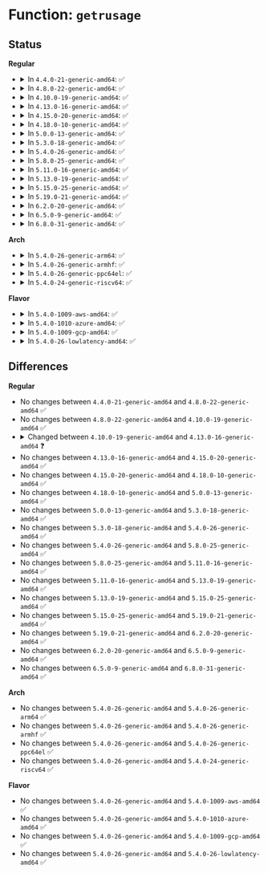 # Function: <code>getrusage</code>

## Status
<b>Regular</b>
<ul>
<li>
<details>
<summary>In <code>4.4.0-21-generic-amd64</code>: ✅</summary>

```c
int getrusage(struct task_struct * p, int who, struct rusage * ru)
```

```json
{
  "name": "getrusage",
  "collision_type": "Unique Global",
  "inline_type": "No",
  "funcs": [
    {
      "addr": 18446744071579458048,
      "name": "getrusage",
      "external": true,
      "loc": "kernel/sys.c:1631",
      "file": "kernel/sys.c",
      "inline": "seen, unknown",
      "caller_inline": [],
      "caller_func": [
        "kernel/exit.c:wait_consider_task",
        "kernel/exit.c:wait_consider_task",
        "kernel/exit.c:wait_consider_task",
        "kernel/sys.c:SyS_getrusage"
      ]
    }
  ],
  "symbols": [
    {
      "addr": 18446744071579458048,
      "name": "getrusage",
      "section": ".text",
      "bind": "STB_GLOBAL",
      "size": 108
    }
  ]
}
```
</details>
</li>
<li>
<details>
<summary>In <code>4.8.0-22-generic-amd64</code>: ✅</summary>

```c
int getrusage(struct task_struct * p, int who, struct rusage * ru)
```

```json
{
  "name": "getrusage",
  "collision_type": "Unique Global",
  "inline_type": "No",
  "funcs": [
    {
      "addr": 18446744071579471264,
      "name": "getrusage",
      "external": true,
      "loc": "kernel/sys.c:1631",
      "file": "kernel/sys.c",
      "inline": "seen, unknown",
      "caller_inline": [],
      "caller_func": [
        "kernel/exit.c:wait_consider_task",
        "kernel/exit.c:wait_consider_task",
        "kernel/exit.c:wait_consider_task",
        "kernel/sys.c:SyS_getrusage"
      ]
    }
  ],
  "symbols": [
    {
      "addr": 18446744071579471264,
      "name": "getrusage",
      "section": ".text",
      "bind": "STB_GLOBAL",
      "size": 108
    }
  ]
}
```
</details>
</li>
<li>
<details>
<summary>In <code>4.10.0-19-generic-amd64</code>: ✅</summary>

```c
int getrusage(struct task_struct * p, int who, struct rusage * ru)
```

```json
{
  "name": "getrusage",
  "collision_type": "Unique Global",
  "inline_type": "No",
  "funcs": [
    {
      "addr": 18446744071579491664,
      "name": "getrusage",
      "external": true,
      "loc": "kernel/sys.c:1632",
      "file": "kernel/sys.c",
      "inline": "seen, unknown",
      "caller_inline": [],
      "caller_func": [
        "kernel/exit.c:wait_consider_task",
        "kernel/exit.c:wait_consider_task",
        "kernel/exit.c:wait_consider_task",
        "kernel/sys.c:SyS_getrusage"
      ]
    }
  ],
  "symbols": [
    {
      "addr": 18446744071579491664,
      "name": "getrusage",
      "section": ".text",
      "bind": "STB_GLOBAL",
      "size": 108
    }
  ]
}
```
</details>
</li>
<li>
<details>
<summary>In <code>4.13.0-16-generic-amd64</code>: ✅</summary>

```c
void getrusage(struct task_struct * p, int who, struct rusage * r)
```

```json
{
  "name": "getrusage",
  "collision_type": "Unique Global",
  "inline_type": "No",
  "funcs": [
    {
      "addr": 18446744071579479760,
      "name": "getrusage",
      "external": true,
      "loc": "kernel/sys.c:1668",
      "file": "kernel/sys.c",
      "inline": "seen, unknown",
      "caller_inline": [],
      "caller_func": [
        "kernel/exit.c:wait_consider_task",
        "kernel/exit.c:wait_consider_task",
        "kernel/exit.c:wait_consider_task",
        "kernel/exit.c:wait_consider_task",
        "kernel/sys.c:C_SYSC_getrusage",
        "kernel/sys.c:SYSC_getrusage"
      ]
    }
  ],
  "symbols": [
    {
      "addr": 18446744071579479760,
      "name": "getrusage",
      "section": ".text",
      "bind": "STB_GLOBAL",
      "size": 1082
    }
  ]
}
```
</details>
</li>
<li>
<details>
<summary>In <code>4.15.0-20-generic-amd64</code>: ✅</summary>

```c
void getrusage(struct task_struct * p, int who, struct rusage * r)
```

```json
{
  "name": "getrusage",
  "collision_type": "Unique Global",
  "inline_type": "No",
  "funcs": [
    {
      "addr": 18446744071579507632,
      "name": "getrusage",
      "external": true,
      "loc": "kernel/sys.c:1675",
      "file": "kernel/sys.c",
      "inline": "seen, unknown",
      "caller_inline": [],
      "caller_func": [
        "kernel/exit.c:wait_consider_task",
        "kernel/exit.c:wait_consider_task",
        "kernel/exit.c:wait_consider_task",
        "kernel/exit.c:wait_consider_task",
        "kernel/sys.c:C_SYSC_getrusage",
        "kernel/sys.c:SYSC_getrusage"
      ]
    }
  ],
  "symbols": [
    {
      "addr": 18446744071579507632,
      "name": "getrusage",
      "section": ".text",
      "bind": "STB_GLOBAL",
      "size": 1082
    }
  ]
}
```
</details>
</li>
<li>
<details>
<summary>In <code>4.18.0-10-generic-amd64</code>: ✅</summary>

```c
void getrusage(struct task_struct * p, int who, struct rusage * r)
```

```json
{
  "name": "getrusage",
  "collision_type": "Unique Global",
  "inline_type": "No",
  "funcs": [
    {
      "addr": 18446744071579533008,
      "name": "getrusage",
      "external": true,
      "loc": "kernel/sys.c:1729",
      "file": "kernel/sys.c",
      "inline": "seen, unknown",
      "caller_inline": [],
      "caller_func": [
        "kernel/exit.c:wait_consider_task",
        "kernel/exit.c:wait_consider_task",
        "kernel/exit.c:wait_consider_task",
        "kernel/exit.c:wait_consider_task",
        "kernel/sys.c:__do_compat_sys_getrusage",
        "kernel/sys.c:__do_sys_getrusage"
      ]
    }
  ],
  "symbols": [
    {
      "addr": 18446744071579533008,
      "name": "getrusage",
      "section": ".text",
      "bind": "STB_GLOBAL",
      "size": 1097
    }
  ]
}
```
</details>
</li>
<li>
<details>
<summary>In <code>5.0.0-13-generic-amd64</code>: ✅</summary>

```c
void getrusage(struct task_struct * p, int who, struct rusage * r)
```

```json
{
  "name": "getrusage",
  "collision_type": "Unique Global",
  "inline_type": "No",
  "funcs": [
    {
      "addr": 18446744071579569120,
      "name": "getrusage",
      "external": true,
      "loc": "kernel/sys.c:1730",
      "file": "kernel/sys.c",
      "inline": "seen, unknown",
      "caller_inline": [],
      "caller_func": [
        "kernel/exit.c:wait_consider_task",
        "kernel/exit.c:wait_consider_task",
        "kernel/exit.c:wait_consider_task",
        "kernel/exit.c:wait_consider_task",
        "kernel/sys.c:__do_compat_sys_getrusage",
        "kernel/sys.c:__do_sys_getrusage"
      ]
    }
  ],
  "symbols": [
    {
      "addr": 18446744071579569120,
      "name": "getrusage",
      "section": ".text",
      "bind": "STB_GLOBAL",
      "size": 1097
    }
  ]
}
```
</details>
</li>
<li>
<details>
<summary>In <code>5.3.0-18-generic-amd64</code>: ✅</summary>

```c
void getrusage(struct task_struct * p, int who, struct rusage * r)
```

```json
{
  "name": "getrusage",
  "collision_type": "Unique Global",
  "inline_type": "No",
  "funcs": [
    {
      "addr": 18446744071579592512,
      "name": "getrusage",
      "external": true,
      "loc": "kernel/sys.c:1730",
      "file": "kernel/sys.c",
      "inline": "seen, unknown",
      "caller_inline": [],
      "caller_func": [
        "kernel/exit.c:wait_consider_task",
        "kernel/exit.c:wait_consider_task",
        "kernel/exit.c:wait_task_zombie",
        "kernel/exit.c:wait_task_zombie",
        "kernel/sys.c:__do_compat_sys_getrusage",
        "kernel/sys.c:__do_sys_getrusage"
      ]
    }
  ],
  "symbols": [
    {
      "addr": 18446744071579592512,
      "name": "getrusage",
      "section": ".text",
      "bind": "STB_GLOBAL",
      "size": 1057
    }
  ]
}
```
</details>
</li>
<li>
<details>
<summary>In <code>5.4.0-26-generic-amd64</code>: ✅</summary>

```c
void getrusage(struct task_struct * p, int who, struct rusage * r)
```

```json
{
  "name": "getrusage",
  "collision_type": "Unique Global",
  "inline_type": "No",
  "funcs": [
    {
      "addr": 18446744071579618560,
      "name": "getrusage",
      "external": true,
      "loc": "kernel/sys.c:1720",
      "file": "kernel/sys.c",
      "inline": "seen, unknown",
      "caller_inline": [],
      "caller_func": [
        "kernel/exit.c:wait_consider_task",
        "kernel/exit.c:wait_consider_task",
        "kernel/exit.c:wait_task_zombie",
        "kernel/exit.c:wait_task_zombie",
        "kernel/sys.c:__do_compat_sys_getrusage",
        "kernel/sys.c:__do_sys_getrusage"
      ]
    }
  ],
  "symbols": [
    {
      "addr": 18446744071579618560,
      "name": "getrusage",
      "section": ".text",
      "bind": "STB_GLOBAL",
      "size": 1057
    }
  ]
}
```
</details>
</li>
<li>
<details>
<summary>In <code>5.8.0-25-generic-amd64</code>: ✅</summary>

```c
void getrusage(struct task_struct * p, int who, struct rusage * r)
```

```json
{
  "name": "getrusage",
  "collision_type": "Unique Global",
  "inline_type": "No",
  "funcs": [
    {
      "addr": 18446744071579649088,
      "name": "getrusage",
      "external": true,
      "loc": "kernel/sys.c:1736",
      "file": "kernel/sys.c",
      "inline": "seen, unknown",
      "caller_inline": [],
      "caller_func": [
        "kernel/exit.c:wait_task_continued",
        "kernel/exit.c:wait_task_stopped",
        "kernel/exit.c:wait_task_zombie",
        "kernel/exit.c:wait_task_zombie",
        "kernel/sys.c:__do_compat_sys_getrusage",
        "kernel/sys.c:__do_sys_getrusage"
      ]
    }
  ],
  "symbols": [
    {
      "addr": 18446744071579649088,
      "name": "getrusage",
      "section": ".text",
      "bind": "STB_GLOBAL",
      "size": 1057
    }
  ]
}
```
</details>
</li>
<li>
<details>
<summary>In <code>5.11.0-16-generic-amd64</code>: ✅</summary>

```c
void getrusage(struct task_struct * p, int who, struct rusage * r)
```

```json
{
  "name": "getrusage",
  "collision_type": "Unique Global",
  "inline_type": "No",
  "funcs": [
    {
      "addr": 18446744071579629632,
      "name": "getrusage",
      "external": true,
      "loc": "kernel/sys.c:1737",
      "file": "kernel/sys.c",
      "inline": "seen, unknown",
      "caller_inline": [],
      "caller_func": [
        "kernel/exit.c:wait_task_continued",
        "kernel/exit.c:wait_task_stopped",
        "kernel/exit.c:wait_task_zombie",
        "kernel/exit.c:wait_task_zombie",
        "kernel/sys.c:__do_compat_sys_getrusage",
        "kernel/sys.c:__do_sys_getrusage"
      ]
    }
  ],
  "symbols": [
    {
      "addr": 18446744071579629632,
      "name": "getrusage",
      "section": ".text",
      "bind": "STB_GLOBAL",
      "size": 1057
    }
  ]
}
```
</details>
</li>
<li>
<details>
<summary>In <code>5.13.0-19-generic-amd64</code>: ✅</summary>

```c
void getrusage(struct task_struct * p, int who, struct rusage * r)
```

```json
{
  "name": "getrusage",
  "collision_type": "Unique Global",
  "inline_type": "No",
  "funcs": [
    {
      "addr": 18446744071579636336,
      "name": "getrusage",
      "external": true,
      "loc": "kernel/sys.c:1754",
      "file": "kernel/sys.c",
      "inline": "seen, unknown",
      "caller_inline": [],
      "caller_func": [
        "kernel/exit.c:wait_consider_task",
        "kernel/exit.c:wait_task_stopped",
        "kernel/exit.c:wait_task_zombie",
        "kernel/exit.c:wait_task_zombie",
        "kernel/sys.c:__do_compat_sys_getrusage",
        "kernel/sys.c:__do_sys_getrusage"
      ]
    }
  ],
  "symbols": [
    {
      "addr": 18446744071579636336,
      "name": "getrusage",
      "section": ".text",
      "bind": "STB_GLOBAL",
      "size": 1057
    }
  ]
}
```
</details>
</li>
<li>
<details>
<summary>In <code>5.15.0-25-generic-amd64</code>: ✅</summary>

```c
void getrusage(struct task_struct * p, int who, struct rusage * r)
```

```json
{
  "name": "getrusage",
  "collision_type": "Unique Global",
  "inline_type": "No",
  "funcs": [
    {
      "addr": 18446744071579712864,
      "name": "getrusage",
      "external": true,
      "loc": "kernel/sys.c:1763",
      "file": "kernel/sys.c",
      "inline": "seen, unknown",
      "caller_inline": [],
      "caller_func": [
        "kernel/exit.c:wait_consider_task",
        "kernel/exit.c:wait_task_stopped",
        "kernel/exit.c:wait_task_zombie",
        "kernel/exit.c:wait_task_zombie",
        "kernel/sys.c:__do_compat_sys_getrusage",
        "kernel/sys.c:__do_sys_getrusage"
      ]
    }
  ],
  "symbols": [
    {
      "addr": 18446744071579712864,
      "name": "getrusage",
      "section": ".text",
      "bind": "STB_GLOBAL",
      "size": 1057
    }
  ]
}
```
</details>
</li>
<li>
<details>
<summary>In <code>5.19.0-21-generic-amd64</code>: ✅</summary>

```c
void getrusage(struct task_struct * p, int who, struct rusage * r)
```

```json
{
  "name": "getrusage",
  "collision_type": "Unique Global",
  "inline_type": "No",
  "funcs": [
    {
      "addr": 18446744071579814416,
      "name": "getrusage",
      "external": true,
      "loc": "kernel/sys.c:1775",
      "file": "kernel/sys.c",
      "inline": "seen, unknown",
      "caller_inline": [],
      "caller_func": [
        "kernel/exit.c:wait_consider_task",
        "kernel/exit.c:wait_task_stopped",
        "kernel/exit.c:wait_task_zombie",
        "kernel/exit.c:wait_task_zombie",
        "kernel/sys.c:__do_compat_sys_getrusage",
        "kernel/sys.c:__do_sys_getrusage"
      ]
    }
  ],
  "symbols": [
    {
      "addr": 18446744071579814416,
      "name": "getrusage",
      "section": ".text",
      "bind": "STB_GLOBAL",
      "size": 1105
    }
  ]
}
```
</details>
</li>
<li>
<details>
<summary>In <code>6.2.0-20-generic-amd64</code>: ✅</summary>

```c
void getrusage(struct task_struct * p, int who, struct rusage * r)
```

```json
{
  "name": "getrusage",
  "collision_type": "Unique Global",
  "inline_type": "No",
  "funcs": [
    {
      "addr": 18446744071579950512,
      "name": "getrusage",
      "external": true,
      "loc": "kernel/sys.c:1780",
      "file": "kernel/sys.c",
      "inline": "seen, unknown",
      "caller_inline": [],
      "caller_func": [
        "kernel/exit.c:wait_consider_task",
        "kernel/exit.c:wait_task_stopped",
        "kernel/exit.c:wait_task_zombie",
        "kernel/exit.c:wait_task_zombie",
        "kernel/sys.c:__do_compat_sys_getrusage",
        "kernel/sys.c:__do_sys_getrusage"
      ]
    }
  ],
  "symbols": [
    {
      "addr": 18446744071579950512,
      "name": "getrusage",
      "section": ".text",
      "bind": "STB_GLOBAL",
      "size": 1105
    }
  ]
}
```
</details>
</li>
<li>
<details>
<summary>In <code>6.5.0-9-generic-amd64</code>: ✅</summary>

```c
void getrusage(struct task_struct * p, int who, struct rusage * r)
```

```json
{
  "name": "getrusage",
  "collision_type": "Unique Global",
  "inline_type": "No",
  "funcs": [
    {
      "addr": 18446744071580000320,
      "name": "getrusage",
      "external": true,
      "loc": "kernel/sys.c:1798",
      "file": "kernel/sys.c",
      "inline": "seen, unknown",
      "caller_inline": [],
      "caller_func": [
        "kernel/exit.c:wait_consider_task",
        "kernel/exit.c:wait_task_stopped",
        "kernel/exit.c:wait_task_zombie",
        "kernel/exit.c:wait_task_zombie",
        "kernel/sys.c:__do_compat_sys_getrusage",
        "kernel/sys.c:__do_sys_getrusage"
      ]
    }
  ],
  "symbols": [
    {
      "addr": 18446744071580000320,
      "name": "getrusage",
      "section": ".text",
      "bind": "STB_GLOBAL",
      "size": 1063
    }
  ]
}
```
</details>
</li>
<li>
<details>
<summary>In <code>6.8.0-31-generic-amd64</code>: ✅</summary>

```c
void getrusage(struct task_struct * p, int who, struct rusage * r)
```

```json
{
  "name": "getrusage",
  "collision_type": "Unique Global",
  "inline_type": "No",
  "funcs": [
    {
      "addr": 18446744071580039728,
      "name": "getrusage",
      "external": true,
      "loc": "kernel/sys.c:1798",
      "file": "kernel/sys.c",
      "inline": "seen, unknown",
      "caller_inline": [],
      "caller_func": [
        "kernel/exit.c:wait_consider_task",
        "kernel/exit.c:wait_task_stopped",
        "kernel/exit.c:wait_task_zombie",
        "kernel/exit.c:wait_task_zombie",
        "kernel/sys.c:__do_compat_sys_getrusage",
        "kernel/sys.c:__do_sys_getrusage"
      ]
    }
  ],
  "symbols": [
    {
      "addr": 18446744071580039728,
      "name": "getrusage",
      "section": ".text",
      "bind": "STB_GLOBAL",
      "size": 1187
    }
  ]
}
```
</details>
</li>
</ul>
<b>Arch</b>
<ul>
<li>
<details>
<summary>In <code>5.4.0-26-generic-arm64</code>: ✅</summary>

```c
void getrusage(struct task_struct * p, int who, struct rusage * r)
```

```json
{
  "name": "getrusage",
  "collision_type": "Unique Global",
  "inline_type": "No",
  "funcs": [
    {
      "addr": 18446603336490784912,
      "name": "getrusage",
      "external": true,
      "loc": "kernel/sys.c:1720",
      "file": "kernel/sys.c",
      "inline": "seen, unknown",
      "caller_inline": [],
      "caller_func": [
        "kernel/exit.c:wait_consider_task",
        "kernel/exit.c:wait_consider_task",
        "kernel/exit.c:wait_task_zombie",
        "kernel/exit.c:wait_task_zombie",
        "kernel/sys.c:__do_compat_sys_getrusage",
        "kernel/sys.c:__do_sys_getrusage"
      ]
    }
  ],
  "symbols": [
    {
      "addr": 18446603336490784912,
      "name": "getrusage",
      "section": ".text",
      "bind": "STB_GLOBAL",
      "size": 856
    }
  ]
}
```
</details>
</li>
<li>
<details>
<summary>In <code>5.4.0-26-generic-armhf</code>: ✅</summary>

```c
void getrusage(struct task_struct * p, int who, struct rusage * r)
```

```json
{
  "name": "getrusage",
  "collision_type": "Unique Global",
  "inline_type": "No",
  "funcs": [
    {
      "addr": 3224821168,
      "name": "getrusage",
      "external": true,
      "loc": "kernel/sys.c:1720",
      "file": "kernel/sys.c",
      "inline": "seen, unknown",
      "caller_inline": [],
      "caller_func": [
        "kernel/exit.c:wait_consider_task",
        "kernel/exit.c:wait_consider_task",
        "kernel/exit.c:wait_task_zombie",
        "kernel/exit.c:wait_task_zombie",
        "kernel/sys.c:__se_sys_getrusage"
      ]
    }
  ],
  "symbols": [
    {
      "addr": 3224821168,
      "name": "getrusage",
      "section": ".text",
      "bind": "STB_GLOBAL",
      "size": 1056
    }
  ]
}
```
</details>
</li>
<li>
<details>
<summary>In <code>5.4.0-26-generic-ppc64el</code>: ✅</summary>

```c
void getrusage(struct task_struct * p, int who, struct rusage * r)
```

```json
{
  "name": "getrusage",
  "collision_type": "Unique Global",
  "inline_type": "No",
  "funcs": [
    {
      "addr": 13835058055283609760,
      "name": "getrusage",
      "external": true,
      "loc": "kernel/sys.c:1720",
      "file": "kernel/sys.c",
      "inline": "seen, unknown",
      "caller_inline": [],
      "caller_func": [
        "kernel/exit.c:wait_consider_task",
        "kernel/exit.c:wait_consider_task",
        "kernel/exit.c:wait_task_zombie",
        "kernel/exit.c:wait_task_zombie",
        "kernel/sys.c:__do_compat_sys_getrusage",
        "kernel/sys.c:__do_sys_getrusage"
      ]
    }
  ],
  "symbols": [
    {
      "addr": 13835058055283609760,
      "name": "getrusage",
      "section": ".text",
      "bind": "STB_GLOBAL",
      "size": 1156
    }
  ]
}
```
</details>
</li>
<li>
<details>
<summary>In <code>5.4.0-24-generic-riscv64</code>: ✅</summary>

```c
void getrusage(struct task_struct * p, int who, struct rusage * r)
```

```json
{
  "name": "getrusage",
  "collision_type": "Unique Global",
  "inline_type": "No",
  "funcs": [
    {
      "addr": 18446743936271468008,
      "name": "getrusage",
      "external": true,
      "loc": "kernel/sys.c:1720",
      "file": "kernel/sys.c",
      "inline": "seen, unknown",
      "caller_inline": [],
      "caller_func": [
        "kernel/exit.c:wait_consider_task",
        "kernel/exit.c:wait_consider_task",
        "kernel/exit.c:wait_task_zombie",
        "kernel/exit.c:wait_task_zombie",
        "kernel/sys.c:__do_sys_getrusage"
      ]
    }
  ],
  "symbols": [
    {
      "addr": 18446743936271468008,
      "name": "getrusage",
      "section": ".text",
      "bind": "STB_GLOBAL",
      "size": 774
    }
  ]
}
```
</details>
</li>
</ul>
<b>Flavor</b>
<ul>
<li>
<details>
<summary>In <code>5.4.0-1009-aws-amd64</code>: ✅</summary>

```c
void getrusage(struct task_struct * p, int who, struct rusage * r)
```

```json
{
  "name": "getrusage",
  "collision_type": "Unique Global",
  "inline_type": "No",
  "funcs": [
    {
      "addr": 18446744071579594864,
      "name": "getrusage",
      "external": true,
      "loc": "kernel/sys.c:1720",
      "file": "kernel/sys.c",
      "inline": "seen, unknown",
      "caller_inline": [],
      "caller_func": [
        "kernel/exit.c:wait_consider_task",
        "kernel/exit.c:wait_consider_task",
        "kernel/exit.c:wait_task_zombie",
        "kernel/exit.c:wait_task_zombie",
        "kernel/sys.c:__do_compat_sys_getrusage",
        "kernel/sys.c:__do_sys_getrusage"
      ]
    }
  ],
  "symbols": [
    {
      "addr": 18446744071579594864,
      "name": "getrusage",
      "section": ".text",
      "bind": "STB_GLOBAL",
      "size": 1057
    }
  ]
}
```
</details>
</li>
<li>
<details>
<summary>In <code>5.4.0-1010-azure-amd64</code>: ✅</summary>

```c
void getrusage(struct task_struct * p, int who, struct rusage * r)
```

```json
{
  "name": "getrusage",
  "collision_type": "Unique Global",
  "inline_type": "No",
  "funcs": [
    {
      "addr": 18446744071579523504,
      "name": "getrusage",
      "external": true,
      "loc": "kernel/sys.c:1720",
      "file": "kernel/sys.c",
      "inline": "seen, unknown",
      "caller_inline": [],
      "caller_func": [
        "kernel/exit.c:wait_consider_task",
        "kernel/exit.c:wait_consider_task",
        "kernel/exit.c:wait_task_zombie",
        "kernel/exit.c:wait_task_zombie",
        "kernel/sys.c:__do_compat_sys_getrusage",
        "kernel/sys.c:__do_sys_getrusage"
      ]
    }
  ],
  "symbols": [
    {
      "addr": 18446744071579523504,
      "name": "getrusage",
      "section": ".text",
      "bind": "STB_GLOBAL",
      "size": 1057
    }
  ]
}
```
</details>
</li>
<li>
<details>
<summary>In <code>5.4.0-1009-gcp-amd64</code>: ✅</summary>

```c
void getrusage(struct task_struct * p, int who, struct rusage * r)
```

```json
{
  "name": "getrusage",
  "collision_type": "Unique Global",
  "inline_type": "No",
  "funcs": [
    {
      "addr": 18446744071579592144,
      "name": "getrusage",
      "external": true,
      "loc": "kernel/sys.c:1720",
      "file": "kernel/sys.c",
      "inline": "seen, unknown",
      "caller_inline": [],
      "caller_func": [
        "kernel/exit.c:wait_consider_task",
        "kernel/exit.c:wait_consider_task",
        "kernel/exit.c:wait_task_zombie",
        "kernel/exit.c:wait_task_zombie",
        "kernel/sys.c:__do_compat_sys_getrusage",
        "kernel/sys.c:__do_sys_getrusage"
      ]
    }
  ],
  "symbols": [
    {
      "addr": 18446744071579592144,
      "name": "getrusage",
      "section": ".text",
      "bind": "STB_GLOBAL",
      "size": 1057
    }
  ]
}
```
</details>
</li>
<li>
<details>
<summary>In <code>5.4.0-26-lowlatency-amd64</code>: ✅</summary>

```c
void getrusage(struct task_struct * p, int who, struct rusage * r)
```

```json
{
  "name": "getrusage",
  "collision_type": "Unique Global",
  "inline_type": "No",
  "funcs": [
    {
      "addr": 18446744071579625808,
      "name": "getrusage",
      "external": true,
      "loc": "kernel/sys.c:1720",
      "file": "kernel/sys.c",
      "inline": "seen, unknown",
      "caller_inline": [],
      "caller_func": [
        "kernel/exit.c:wait_consider_task",
        "kernel/exit.c:wait_consider_task",
        "kernel/exit.c:wait_task_zombie",
        "kernel/exit.c:wait_task_zombie",
        "kernel/sys.c:__do_compat_sys_getrusage",
        "kernel/sys.c:__do_sys_getrusage"
      ]
    }
  ],
  "symbols": [
    {
      "addr": 18446744071579625808,
      "name": "getrusage",
      "section": ".text",
      "bind": "STB_GLOBAL",
      "size": 1057
    }
  ]
}
```
</details>
</li>
</ul>

## Differences
<b>Regular</b>
<ul>
<li>
No changes between <code>4.4.0-21-generic-amd64</code> and <code>4.8.0-22-generic-amd64</code> ✅
</li>
<li>
No changes between <code>4.8.0-22-generic-amd64</code> and <code>4.10.0-19-generic-amd64</code> ✅
</li>
<li>
<details>
<summary>Changed between <code>4.10.0-19-generic-amd64</code> and <code>4.13.0-16-generic-amd64</code> ❓</summary>
<ul>
<li>
<b>Param added. </b>
<code>struct rusage * r</code>
</li>
<li>
<b>Param removed. </b>
<code>struct rusage * ru</code>
</li>
<li>
<b>Return type changed. </b>
<code>int</code> ➡️ <code>void</code>
</li>
</ul>
</details>
</li>
<li>
No changes between <code>4.13.0-16-generic-amd64</code> and <code>4.15.0-20-generic-amd64</code> ✅
</li>
<li>
No changes between <code>4.15.0-20-generic-amd64</code> and <code>4.18.0-10-generic-amd64</code> ✅
</li>
<li>
No changes between <code>4.18.0-10-generic-amd64</code> and <code>5.0.0-13-generic-amd64</code> ✅
</li>
<li>
No changes between <code>5.0.0-13-generic-amd64</code> and <code>5.3.0-18-generic-amd64</code> ✅
</li>
<li>
No changes between <code>5.3.0-18-generic-amd64</code> and <code>5.4.0-26-generic-amd64</code> ✅
</li>
<li>
No changes between <code>5.4.0-26-generic-amd64</code> and <code>5.8.0-25-generic-amd64</code> ✅
</li>
<li>
No changes between <code>5.8.0-25-generic-amd64</code> and <code>5.11.0-16-generic-amd64</code> ✅
</li>
<li>
No changes between <code>5.11.0-16-generic-amd64</code> and <code>5.13.0-19-generic-amd64</code> ✅
</li>
<li>
No changes between <code>5.13.0-19-generic-amd64</code> and <code>5.15.0-25-generic-amd64</code> ✅
</li>
<li>
No changes between <code>5.15.0-25-generic-amd64</code> and <code>5.19.0-21-generic-amd64</code> ✅
</li>
<li>
No changes between <code>5.19.0-21-generic-amd64</code> and <code>6.2.0-20-generic-amd64</code> ✅
</li>
<li>
No changes between <code>6.2.0-20-generic-amd64</code> and <code>6.5.0-9-generic-amd64</code> ✅
</li>
<li>
No changes between <code>6.5.0-9-generic-amd64</code> and <code>6.8.0-31-generic-amd64</code> ✅
</li>
</ul>
<b>Arch</b>
<ul>
<li>
No changes between <code>5.4.0-26-generic-amd64</code> and <code>5.4.0-26-generic-arm64</code> ✅
</li>
<li>
No changes between <code>5.4.0-26-generic-amd64</code> and <code>5.4.0-26-generic-armhf</code> ✅
</li>
<li>
No changes between <code>5.4.0-26-generic-amd64</code> and <code>5.4.0-26-generic-ppc64el</code> ✅
</li>
<li>
No changes between <code>5.4.0-26-generic-amd64</code> and <code>5.4.0-24-generic-riscv64</code> ✅
</li>
</ul>
<b>Flavor</b>
<ul>
<li>
No changes between <code>5.4.0-26-generic-amd64</code> and <code>5.4.0-1009-aws-amd64</code> ✅
</li>
<li>
No changes between <code>5.4.0-26-generic-amd64</code> and <code>5.4.0-1010-azure-amd64</code> ✅
</li>
<li>
No changes between <code>5.4.0-26-generic-amd64</code> and <code>5.4.0-1009-gcp-amd64</code> ✅
</li>
<li>
No changes between <code>5.4.0-26-generic-amd64</code> and <code>5.4.0-26-lowlatency-amd64</code> ✅
</li>
</ul>
